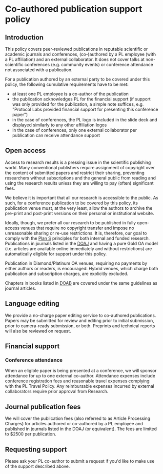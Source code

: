 # Co-authored publication support policy

## Introduction

This policy covers peer-reviewed publications in reputable scientific or academic journals and conferences, (co-)authored by a PL employee (with a PL affiliation) and an external collaborator. It does not cover talks at non-scientific conferences (e.g. community events) or conference attendance not associated with a publication.

For a publication authored by an external party to be covered under this policy, the following cumulative requirements have to be met:
* at least one PL employee is a co-author of the publication
* the publication acknowledges PL for the financial support (if support was only provided for the publication, a simple note suffices, e.g. "Protocol Labs provided financial support for presenting this conference paper")
* in the case of conferences, the PL logo is included in the slide deck and displayed similarly to any other affiliation logos
* In the case of conferences, only one external collaborator per publication can receive attendance support

## Open access

Access to research results is a pressing issue in the scientific publishing world. Many conventional publishers require assignment of copyright over the content of submitted papers and restrict their sharing, preventing researchers without subscriptions and the general public from reading and using the research results unless they are willing to pay (often) significant fees.

We believe it is important that all our research is accessible to the public. As such, for a conference publication to be covered by this policy, its publication venue must, at the very least, allow the authors to archive the pre-print and post-print versions on their personal or institutional website.

Ideally, though, we prefer all our research to be published in fully open-access venues that require no copyright transfer and impose no unreasonable sharing or re-use restrictions. It is, therefore, our goal to comply with the [Plan S](https://www.coalition-s.org/principles-and-implementation/) principles for both internal and funded research. Publications in journals listed in the [DOAJ](https://doaj.org/) and having a pure Gold OA model (i.e. articles are available online immediately and without restrictions) are automatically eligible for support under this policy.

Publication in Diamond/Platinum OA venues, requiring no payments by either authors or readers, is encouraged. Hybrid venues, which charge both publication and subscription charges, are explicitly excluded.

Chapters in books listed in [DOAB](https://www.doabooks.org/) are covered under the same guidelines as journal articles.

## Language editing

We provide a no-charge paper editing service to co-authored publications. Papers may be submitted for review and editing prior to initial submission, prior to camera-ready submission, or both. Preprints and technical reports will also be reviewed on request.

## Financial support

### Conference attendance

When an eligible paper is being presented at a conference, we will sponsor attendance for up to one external co-author. Attendance expenses include conference registration fees and reasonable travel expenses complying with the PL Travel Policy. Any reimbursable expenses incurred by external collaborators require prior approval from Research.

## Journal publication fees

We will cover the publication fees (also referred to as Article Processing Charges) for articles authored or co-authored by a PL employee and published in journals listed in the DOAJ (or equivalent). The fees are limited to $2500 per publication.

## Requesting support

Please ask your PL co-author to submit a request if you'd like to make use of the support described above.
